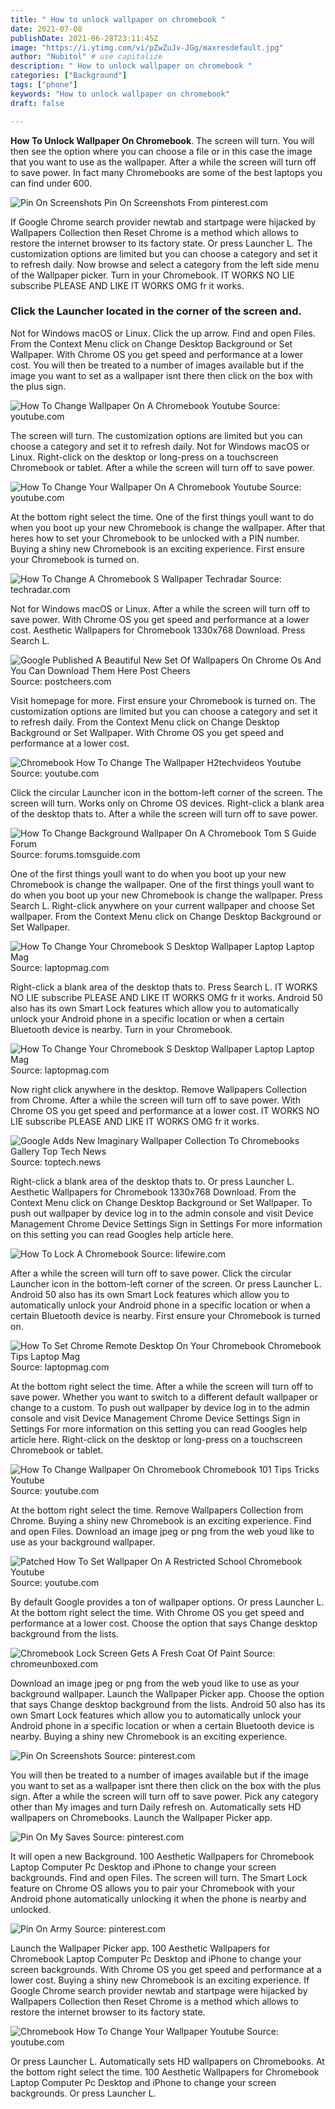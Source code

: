 ```yaml
---
title: " How to unlock wallpaper on chromebook "
date: 2021-07-08
publishDate: 2021-06-28T23:11:45Z
image: "https://i.ytimg.com/vi/pZwZuJv-JGg/maxresdefault.jpg"
author: "Nubitol" # use capitalize
description: " How to unlock wallpaper on chromebook "
categories: ["Background"]
tags: ["phone"]
keywords: "How to unlock wallpaper on chromebook"
draft: false

---
```



**How To Unlock Wallpaper On Chromebook**. The screen will turn. You will then see the option where you can choose a file or in this case the image that you want to use as the wallpaper. After a while the screen will turn off to save power. In fact many Chromebooks are some of the best laptops you can find under 600.

![Pin On Screenshots](https://i.pinimg.com/originals/0a/70/ff/0a70ffabc31725e774ec1c455414e9a1.jpg "Pin On Screenshots")
Pin On Screenshots From pinterest.com


If Google Chrome search provider newtab and startpage were hijacked by Wallpapers Collection then Reset Chrome is a method which allows to restore the internet browser to its factory state. Or press Launcher L. The customization options are limited but you can choose a category and set it to refresh daily. Now browse and select a category from the left side menu of the Wallpaper picker. Turn in your Chromebook. IT WORKS NO LIE subscribe PLEASE AND LIKE IT WORKS OMG fr it works.

### Click the Launcher located in the corner of the screen and.

Not for Windows macOS or Linux. Click the up arrow. Find and open Files. From the Context Menu click on Change Desktop Background or Set Wallpaper. With Chrome OS you get speed and performance at a lower cost. You will then be treated to a number of images available but if the image you want to set as a wallpaper isnt there then click on the box with the plus sign.


![How To Change Wallpaper On A Chromebook Youtube](https://i.ytimg.com/vi/sjRiNwHtrBA/hqdefault.jpg "How To Change Wallpaper On A Chromebook Youtube")
Source: youtube.com

The screen will turn. The customization options are limited but you can choose a category and set it to refresh daily. Not for Windows macOS or Linux. Right-click on the desktop or long-press on a touchscreen Chromebook or tablet. After a while the screen will turn off to save power.

![How To Change Your Wallpaper On A Chromebook Youtube](https://i.ytimg.com/vi/xilfS3yYmyk/maxresdefault.jpg "How To Change Your Wallpaper On A Chromebook Youtube")
Source: youtube.com

At the bottom right select the time. One of the first things youll want to do when you boot up your new Chromebook is change the wallpaper. After that heres how to set your Chromebook to be unlocked with a PIN number. Buying a shiny new Chromebook is an exciting experience. First ensure your Chromebook is turned on.

![How To Change A Chromebook S Wallpaper Techradar](https://cdn.mos.cms.futurecdn.net/KNVebWnFepTSxQ2ounMLV7.jpg "How To Change A Chromebook S Wallpaper Techradar")
Source: techradar.com

Not for Windows macOS or Linux. After a while the screen will turn off to save power. With Chrome OS you get speed and performance at a lower cost. Aesthetic Wallpapers for Chromebook 1330x768 Download. Press Search L.

![Google Published A Beautiful New Set Of Wallpapers On Chrome Os And You Can Download Them Here Post Cheers](https://i0.wp.com/www.androidpolice.com/wp-content/uploads/2020/10/24/wallpaper_collection_lesstransparent.png "Google Published A Beautiful New Set Of Wallpapers On Chrome Os And You Can Download Them Here Post Cheers")
Source: postcheers.com

Visit homepage for more. First ensure your Chromebook is turned on. The customization options are limited but you can choose a category and set it to refresh daily. From the Context Menu click on Change Desktop Background or Set Wallpaper. With Chrome OS you get speed and performance at a lower cost.

![Chromebook How To Change The Wallpaper H2techvideos Youtube](https://i.ytimg.com/vi/hPiBJZPFRGQ/maxresdefault.jpg "Chromebook How To Change The Wallpaper H2techvideos Youtube")
Source: youtube.com

Click the circular Launcher icon in the bottom-left corner of the screen. The screen will turn. Works only on Chrome OS devices. Right-click a blank area of the desktop thats to. After a while the screen will turn off to save power.

![How To Change Background Wallpaper On A Chromebook Tom S Guide Forum](http://i.imgur.com/OF4ejRL.png "How To Change Background Wallpaper On A Chromebook Tom S Guide Forum")
Source: forums.tomsguide.com

One of the first things youll want to do when you boot up your new Chromebook is change the wallpaper. One of the first things youll want to do when you boot up your new Chromebook is change the wallpaper. Press Search L. Right-click anywhere on your current wallpaper and choose Set wallpaper. From the Context Menu click on Change Desktop Background or Set Wallpaper.

![How To Change Your Chromebook S Desktop Wallpaper Laptop Laptop Mag](https://cdn.mos.cms.futurecdn.net/FUHPNSkWzWRgxEZgrYoBDR-480-80.png "How To Change Your Chromebook S Desktop Wallpaper Laptop Laptop Mag")
Source: laptopmag.com

Right-click a blank area of the desktop thats to. Press Search L. IT WORKS NO LIE subscribe PLEASE AND LIKE IT WORKS OMG fr it works. Android 50 also has its own Smart Lock features which allow you to automatically unlock your Android phone in a specific location or when a certain Bluetooth device is nearby. Turn in your Chromebook.

![How To Change Your Chromebook S Desktop Wallpaper Laptop Laptop Mag](https://cdn.mos.cms.futurecdn.net/kyDq5aDESD6ezM4cE9c5zW-480-80.png "How To Change Your Chromebook S Desktop Wallpaper Laptop Laptop Mag")
Source: laptopmag.com

Now right click anywhere in the desktop. Remove Wallpapers Collection from Chrome. After a while the screen will turn off to save power. With Chrome OS you get speed and performance at a lower cost. IT WORKS NO LIE subscribe PLEASE AND LIKE IT WORKS OMG fr it works.

![Google Adds New Imaginary Wallpaper Collection To Chromebooks Gallery Top Tech News](https://cdn.toptech.news/wp-content/uploads/2021/03/09110011/Googllery-2021-03-09-1140x694.jpg "Google Adds New Imaginary Wallpaper Collection To Chromebooks Gallery Top Tech News")
Source: toptech.news

Right-click a blank area of the desktop thats to. Or press Launcher L. Aesthetic Wallpapers for Chromebook 1330x768 Download. From the Context Menu click on Change Desktop Background or Set Wallpaper. To push out wallpaper by device log in to the admin console and visit Device Management Chrome Device Settings Sign in Settings For more information on this setting you can read Googles help article here.

![How To Lock A Chromebook](https://www.lifewire.com/thmb/PIXeQY7Usgb6T8p0xRntZSoK5Ac=/1366x768/filters:no_upscale():max_bytes(150000):strip_icc()/chromebookgearicon-f9d6f10dc11e4617b8fb83e84cc17023.jpg "How To Lock A Chromebook")
Source: lifewire.com

After a while the screen will turn off to save power. Click the circular Launcher icon in the bottom-left corner of the screen. Or press Launcher L. Android 50 also has its own Smart Lock features which allow you to automatically unlock your Android phone in a specific location or when a certain Bluetooth device is nearby. First ensure your Chromebook is turned on.

![How To Set Chrome Remote Desktop On Your Chromebook Chromebook Tips Laptop Mag](https://cdn.mos.cms.futurecdn.net/djSqTKXKhhe5TnsYRgGFFB.jpg "How To Set Chrome Remote Desktop On Your Chromebook Chromebook Tips Laptop Mag")
Source: laptopmag.com

At the bottom right select the time. After a while the screen will turn off to save power. Whether you want to switch to a different default wallpaper or change to a custom. To push out wallpaper by device log in to the admin console and visit Device Management Chrome Device Settings Sign in Settings For more information on this setting you can read Googles help article here. Right-click on the desktop or long-press on a touchscreen Chromebook or tablet.

![How To Change Wallpaper On Chromebook Chromebook 101 Tips Tricks Youtube](https://i.ytimg.com/vi/htHlruNGOHo/maxresdefault.jpg "How To Change Wallpaper On Chromebook Chromebook 101 Tips Tricks Youtube")
Source: youtube.com

At the bottom right select the time. Remove Wallpapers Collection from Chrome. Buying a shiny new Chromebook is an exciting experience. Find and open Files. Download an image jpeg or png from the web youd like to use as your background wallpaper.

![Patched How To Set Wallpaper On A Restricted School Chromebook Youtube](https://i.ytimg.com/vi/3ufpvzxJR54/maxresdefault.jpg "Patched How To Set Wallpaper On A Restricted School Chromebook Youtube")
Source: youtube.com

By default Google provides a ton of wallpaper options. Or press Launcher L. At the bottom right select the time. With Chrome OS you get speed and performance at a lower cost. Choose the option that says Change desktop background from the lists.

![Chromebook Lock Screen Gets A Fresh Coat Of Paint](https://chromeunboxed.com/wp-content/uploads/2020/12/new-chrome-os-lock-screen-89.jpg?w=640 "Chromebook Lock Screen Gets A Fresh Coat Of Paint")
Source: chromeunboxed.com

Download an image jpeg or png from the web youd like to use as your background wallpaper. Launch the Wallpaper Picker app. Choose the option that says Change desktop background from the lists. Android 50 also has its own Smart Lock features which allow you to automatically unlock your Android phone in a specific location or when a certain Bluetooth device is nearby. Buying a shiny new Chromebook is an exciting experience.

![Pin On Screenshots](https://i.pinimg.com/originals/0a/70/ff/0a70ffabc31725e774ec1c455414e9a1.jpg "Pin On Screenshots")
Source: pinterest.com

You will then be treated to a number of images available but if the image you want to set as a wallpaper isnt there then click on the box with the plus sign. After a while the screen will turn off to save power. Pick any category other than My images and turn Daily refresh on. Automatically sets HD wallpapers on Chromebooks. Launch the Wallpaper Picker app.

![Pin On My Saves](https://i.pinimg.com/originals/74/a0/84/74a084ebbf07915274bb27fadb260c52.png "Pin On My Saves")
Source: pinterest.com

It will open a new Background. 100 Aesthetic Wallpapers for Chromebook Laptop Computer Pc Desktop and iPhone to change your screen backgrounds. Find and open Files. The screen will turn. The Smart Lock feature on Chrome OS allows you to pair your Chromebook with your Android phone automatically unlocking it when the phone is nearby and unlocked.

![Pin On Army](https://i.pinimg.com/originals/11/e6/9f/11e69f222290d28fe13664cb603ae6a0.jpg "Pin On Army")
Source: pinterest.com

Launch the Wallpaper Picker app. 100 Aesthetic Wallpapers for Chromebook Laptop Computer Pc Desktop and iPhone to change your screen backgrounds. With Chrome OS you get speed and performance at a lower cost. Buying a shiny new Chromebook is an exciting experience. If Google Chrome search provider newtab and startpage were hijacked by Wallpapers Collection then Reset Chrome is a method which allows to restore the internet browser to its factory state.

![Chromebook How To Change Your Wallpaper Youtube](https://i.ytimg.com/vi/pZwZuJv-JGg/maxresdefault.jpg "Chromebook How To Change Your Wallpaper Youtube")
Source: youtube.com

Or press Launcher L. Automatically sets HD wallpapers on Chromebooks. At the bottom right select the time. 100 Aesthetic Wallpapers for Chromebook Laptop Computer Pc Desktop and iPhone to change your screen backgrounds. Or press Launcher L.

